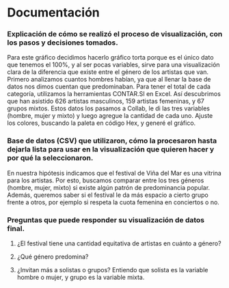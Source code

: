 # Documentación #

### Explicación de cómo se realizó el proceso de visualización, con los pasos y decisiones tomados.


Para este gráfico decidimos hacerlo gráfico torta porque es el único dato que tenemos el 100%, y al ser pocas variables, sirve para una visualización clara de la diferencia que existe entre el género de los artistas que van. Primero analizamos cuantos hombres habían, ya que al llenar la base de datos nos dimos cuentan que predominaban. Para tener el total de cada categoría, utilizamos la herramientas CONTAR.SI en Excel. Así descubrimos que han asistido 626 artistas masculinos, 159 artistas femeninas, y 67 grupos mixtos. Estos datos los pasamos a Collab, le di las tres variables (hombre, mujer y mixto) y luego agregue la cantidad de cada uno. Ajuste los colores, buscando la paleta en código Hex, y generé el gráfico. 


### Base de datos (CSV) que utilizaron, cómo la procesaron hasta dejarla lista para usar en la visualización que quieren hacer y por qué la seleccionaron.


En nuestra hipótesis indicamos que el festival de Viña del Mar es una vitrina para los artistas. Por esto, buscamos comparar entre los tres géneros (hombre, mujer, mixto) si existe algún patrón de predominancia popular. Además, queremos saber si el festival le da más espacio a cierto grupo frente a otros, por ejemplo si respeta la cuota femenina en conciertos o no. 


### Preguntas que puede responder su visualización de datos final.
1. ¿El festival tiene una cantidad equitativa de artistas en cuánto a género? 

2. ¿Qué género predomina? 

3. ¿Invitan más a solistas o grupos? Entiendo que solista es la variable hombre o mujer, y grupo es la variable mixta. 

